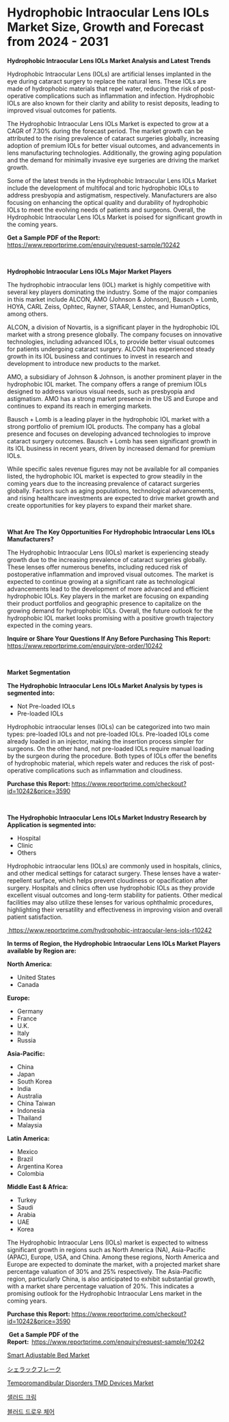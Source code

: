 <p><h1>Hydrophobic Intraocular Lens IOLs Market Size, Growth and Forecast from 2024 - 2031</h1></p><p><strong>Hydrophobic Intraocular Lens IOLs Market Analysis and Latest Trends</strong></p>
<p><p>Hydrophobic Intraocular Lens (IOLs) are artificial lenses implanted in the eye during cataract surgery to replace the natural lens. These IOLs are made of hydrophobic materials that repel water, reducing the risk of post-operative complications such as inflammation and infection. Hydrophobic IOLs are also known for their clarity and ability to resist deposits, leading to improved visual outcomes for patients.</p><p>The Hydrophobic Intraocular Lens IOLs Market is expected to grow at a CAGR of 7.30% during the forecast period. The market growth can be attributed to the rising prevalence of cataract surgeries globally, increasing adoption of premium IOLs for better visual outcomes, and advancements in lens manufacturing technologies. Additionally, the growing aging population and the demand for minimally invasive eye surgeries are driving the market growth.</p><p>Some of the latest trends in the Hydrophobic Intraocular Lens IOLs Market include the development of multifocal and toric hydrophobic IOLs to address presbyopia and astigmatism, respectively. Manufacturers are also focusing on enhancing the optical quality and durability of hydrophobic IOLs to meet the evolving needs of patients and surgeons. Overall, the Hydrophobic Intraocular Lens IOLs Market is poised for significant growth in the coming years.</p></p>
<p><strong>Get a Sample PDF of the Report:&nbsp;</strong> <a href="https://www.reportprime.com/enquiry/request-sample/10242">https://www.reportprime.com/enquiry/request-sample/10242</a></p>
<p>&nbsp;</p>
<p><strong>Hydrophobic Intraocular Lens IOLs Major Market Players</strong></p>
<p><p>The hydrophobic intraocular lens (IOL) market is highly competitive with several key players dominating the industry. Some of the major companies in this market include ALCON, AMO (Johnson & Johnson), Bausch + Lomb, HOYA, CARL Zeiss, Ophtec, Rayner, STAAR, Lenstec, and HumanOptics, among others.</p><p>ALCON, a division of Novartis, is a significant player in the hydrophobic IOL market with a strong presence globally. The company focuses on innovative technologies, including advanced IOLs, to provide better visual outcomes for patients undergoing cataract surgery. ALCON has experienced steady growth in its IOL business and continues to invest in research and development to introduce new products to the market.</p><p>AMO, a subsidiary of Johnson & Johnson, is another prominent player in the hydrophobic IOL market. The company offers a range of premium IOLs designed to address various visual needs, such as presbyopia and astigmatism. AMO has a strong market presence in the US and Europe and continues to expand its reach in emerging markets.</p><p>Bausch + Lomb is a leading player in the hydrophobic IOL market with a strong portfolio of premium IOL products. The company has a global presence and focuses on developing advanced technologies to improve cataract surgery outcomes. Bausch + Lomb has seen significant growth in its IOL business in recent years, driven by increased demand for premium IOLs.</p><p>While specific sales revenue figures may not be available for all companies listed, the hydrophobic IOL market is expected to grow steadily in the coming years due to the increasing prevalence of cataract surgeries globally. Factors such as aging populations, technological advancements, and rising healthcare investments are expected to drive market growth and create opportunities for key players to expand their market share.</p></p>
<p>&nbsp;</p>
<p><strong>What Are The Key Opportunities For Hydrophobic Intraocular Lens IOLs Manufacturers?</strong></p>
<p><p>The Hydrophobic Intraocular Lens (IOLs) market is experiencing steady growth due to the increasing prevalence of cataract surgeries globally. These lenses offer numerous benefits, including reduced risk of postoperative inflammation and improved visual outcomes. The market is expected to continue growing at a significant rate as technological advancements lead to the development of more advanced and efficient hydrophobic IOLs. Key players in the market are focusing on expanding their product portfolios and geographic presence to capitalize on the growing demand for hydrophobic IOLs. Overall, the future outlook for the hydrophobic IOL market looks promising with a positive growth trajectory expected in the coming years.</p></p>
<p><strong>Inquire or Share Your Questions If Any Before Purchasing This Report:</strong> <a href="https://www.reportprime.com/enquiry/pre-order/10242">https://www.reportprime.com/enquiry/pre-order/10242</a></p>
<p>&nbsp;</p>
<p><strong>Market Segmentation</strong></p>
<p><strong>The Hydrophobic Intraocular Lens IOLs Market Analysis by types is segmented into:</strong></p>
<p><ul><li>Not Pre-loaded IOLs</li><li>Pre-loaded IOLs</li></ul></p>
<p><p>Hydrophobic intraocular lenses (IOLs) can be categorized into two main types: pre-loaded IOLs and not pre-loaded IOLs. Pre-loaded IOLs come already loaded in an injector, making the insertion process simpler for surgeons. On the other hand, not pre-loaded IOLs require manual loading by the surgeon during the procedure. Both types of IOLs offer the benefits of hydrophobic material, which repels water and reduces the risk of post-operative complications such as inflammation and cloudiness.</p></p>
<p><strong>Purchase this Report:&nbsp;</strong><a href="https://www.reportprime.com/checkout?id=10242&price=3590">https://www.reportprime.com/checkout?id=10242&price=3590</a></p>
<p>&nbsp;</p>
<p><strong>The Hydrophobic Intraocular Lens IOLs Market Industry Research by Application is segmented into:</strong></p>
<p><ul><li>Hospital</li><li>Clinic</li><li>Others</li></ul></p>
<p><p>Hydrophobic intraocular lens (IOLs) are commonly used in hospitals, clinics, and other medical settings for cataract surgery. These lenses have a water-repellent surface, which helps prevent cloudiness or opacification after surgery. Hospitals and clinics often use hydrophobic IOLs as they provide excellent visual outcomes and long-term stability for patients. Other medical facilities may also utilize these lenses for various ophthalmic procedures, highlighting their versatility and effectiveness in improving vision and overall patient satisfaction.</p></p>
<p><a href="https://www.reportprime.com/hydrophobic-intraocular-lens-iols-r10242">&nbsp;https://www.reportprime.com/hydrophobic-intraocular-lens-iols-r10242</a></p>
<p><strong>In terms of Region, the Hydrophobic Intraocular Lens IOLs Market Players available by Region are:</strong></p>
<p>
    <p> <strong> North America: </strong>
        <ul>
            <li>United States</li>
            <li>Canada</li>
        </ul>
        </p> 
    <p> <strong> Europe: </strong>
        <ul>
            <li>Germany</li>
            <li>France</li>
            <li>U.K.</li>
            <li>Italy</li>
            <li>Russia</li>
        </ul>
        </p> 
    <p> <strong> Asia-Pacific: </strong>
        <ul>
            <li>China</li>
            <li>Japan</li>
            <li>South Korea</li>
            <li>India</li>
            <li>Australia</li>
            <li>China Taiwan</li>
            <li>Indonesia</li>
            <li>Thailand</li>
            <li>Malaysia</li>
        </ul>
        </p> 
    <p> <strong> Latin America: </strong>
        <ul>
            <li>Mexico</li>
            <li>Brazil</li>
            <li>Argentina Korea</li>
            <li>Colombia</li>
        </ul>
        </p> 
    <p> <strong> Middle East & Africa: </strong>
        <ul>
            <li>Turkey</li>
            <li>Saudi</li>
            <li>Arabia</li>
            <li>UAE</li>
            <li>Korea</li>
        </ul>
    </p>
    </p>
<p><p>The Hydrophobic Intraocular Lens (IOLs) market is expected to witness significant growth in regions such as North America (NA), Asia-Pacific (APAC), Europe, USA, and China. Among these regions, North America and Europe are expected to dominate the market, with a projected market share percentage valuation of 30% and 25% respectively. The Asia-Pacific region, particularly China, is also anticipated to exhibit substantial growth, with a market share percentage valuation of 20%. This indicates a promising outlook for the Hydrophobic Intraocular Lens market in the coming years.</p></p>
<p><strong>Purchase this Report: </strong><a href="https://www.reportprime.com/checkout?id=10242&price=3590">https://www.reportprime.com/checkout?id=10242&price=3590</a></p>
<p>&nbsp;<strong>Get a Sample PDF of the Report:&nbsp;&nbsp;</strong><a href="https://www.reportprime.com/enquiry/request-sample/10242">https://www.reportprime.com/enquiry/request-sample/10242</a></p>
<p><strong></strong></p>
<p><p><a href="https://issuu.com/reportprime-2/docs/smart-adjustable-bed-market-size-2030.pptx">Smart Adjustable Bed Market</a></p><p><a href="https://github.com/hilmi-2a/Market-Research-Report-List-1/blob/main/251085079327.md">シェラックフレーク</a></p><p><a href="https://github.com/jerrycopelandthomaswsqd8q/Market-Research-Report-List-2/blob/main/temporomandibular-disorders-tmd-devices-market.md">Temporomandibular Disorders TMD Devices Market</a></p><p><a href="https://medium.com/@nettieboyle67/%EC%83%90%EB%9F%AC%EB%93%9C-%ED%81%AC%EB%A6%BC-%EC%8B%9C%EC%9E%A5%EC%9D%80-%EC%8B%9C%EC%9E%A5-%EC%A0%90%EC%9C%A0%EC%9C%A8-%EC%8B%9C%EC%9E%A5-%ED%8A%B8%EB%A0%8C%EB%93%9C-%EB%B0%8F-%EC%8B%9C%EC%9E%A5-%EC%84%B1%EC%9E%A5%EC%97%90-%EB%8C%80%ED%95%9C-%EC%A0%95%EB%B3%B4%EB%A5%BC-%EC%A0%9C%EA%B3%B5%ED%95%A9%EB%8B%88%EB%8B%A4-8003252c9178">샐러드 크림</a></p><p><a href="https://github.com/camron674/Market-Research-Report-List-1/blob/main/482897974209.md">블러드 드로우 체어</a></p></p>